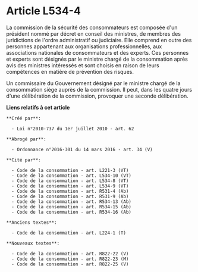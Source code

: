 # Article L534-4

La commission de la sécurité des consommateurs est composée d'un président nommé par décret en conseil des ministres, de
membres des juridictions de l'ordre administratif ou judiciaire. Elle comprend en outre des personnes appartenant aux
organisations professionnelles, aux associations nationales de consommateurs et des experts. Ces personnes et experts sont
désignés par le ministre chargé de la consommation après avis des ministres intéressés et sont choisis en raison de leurs
compétences en matière de prévention des risques.

Un commissaire du Gouvernement désigné par le ministre chargé de la consommation siège auprès de la commission. Il peut, dans
les quatre jours d'une délibération de la commission, provoquer une seconde délibération.

**Liens relatifs à cet article**

	**Créé par**:

	  - Loi n°2010-737 du 1er juillet 2010 - art. 62

	**Abrogé par**:

	  - Ordonnance n°2016-301 du 14 mars 2016 - art. 34 (V)

	**Cité par**:

	  - Code de la consommation - art. L221-3 (VT)
	  - Code de la consommation - art. L534-10 (VT)
	  - Code de la consommation - art. L534-8 (VT)
	  - Code de la consommation - art. L534-9 (VT)
	  - Code de la consommation - art. R531-4 (Ab)
	  - Code de la consommation - art. R531-9 (Ab)
	  - Code de la consommation - art. R534-13 (Ab)
	  - Code de la consommation - art. R534-15 (Ab)
	  - Code de la consommation - art. R534-16 (Ab)

	**Anciens textes**:

	  - Code de la consommation - art. L224-1 (T)

	**Nouveaux textes**:

	  - Code de la consommation - art. R822-22 (V)
	  - Code de la consommation - art. R822-23 (M)
	  - Code de la consommation - art. R822-25 (V)
